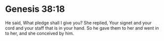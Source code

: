 # Genesis 38:18

He said, What pledge shall I give you? She replied, Your signet and your cord and your staff that is in your hand. So he gave them to her and went in to her, and she conceived by him.
